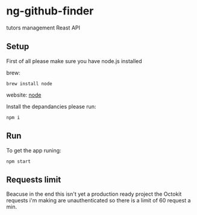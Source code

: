 # ng-github-finder
tutors management Reast API

## Setup
First of all please make sure you have node.js installed 

brew:
```
brew install node
```
website: [node](https://nodejs.org/en/)

Install the depandancies please run:
```
npm i 
```

## Run
To get the app runing:

```
npm start 
```
## Requests limit
Beacuse in the end this isn't yet a production ready project the Octokit requests i'm making are unauthenticated so there is a limit of 60 request a min. 